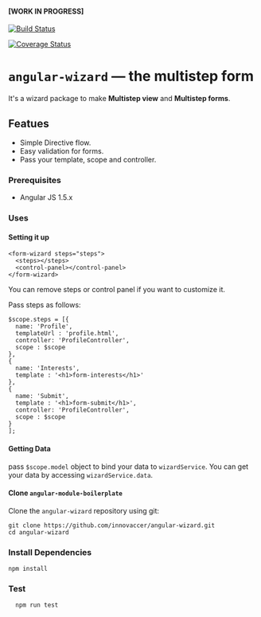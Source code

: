 #### [WORK IN PROGRESS]

[![Build Status](https://travis-ci.org/Innovaccer/angular-wizard.svg?branch=master)](https://travis-ci.org/Innovaccer/angular-wizard)

[![Coverage Status](https://coveralls.io/repos/github/Innovaccer/angular-wizard/badge.svg?branch=master)](https://coveralls.io/github/Innovaccer/angular-wizard?branch=master)

# `angular-wizard` — the multistep form
It's a wizard package to make **Multistep view** and **Multistep forms**.

## Featues
- Simple Directive flow.
- Easy validation for forms.
- Pass your template, scope and controller.

### Prerequisites
- Angular JS 1.5.x

### Uses

#### Setting it up
```
<form-wizard steps="steps">
  <steps></steps>
  <control-panel></control-panel>
</form-wizard>
```

You can remove steps or control panel if you want to customize it.

Pass steps as follows:
```
$scope.steps = [{
  name: 'Profile',
  templateUrl : 'profile.html',
  controller: 'ProfileController',
  scope : $scope
},
{
  name: 'Interests',
  template : '<h1>form-interests</h1>'
},
{
  name: 'Submit',
  template : '<h1>form-submit</h1>',
  controller: 'ProfileController',
  scope : $scope
}
];
```

#### Getting Data
pass `$scope.model` object to bind your data to `wizardService`. You can get your data by accessing `wizardService.data`.

#### Clone `angular-module-boilerplate`

Clone the `angular-wizard` repository using git:

```
git clone https://github.com/innovaccer/angular-wizard.git
cd angular-wizard
```


### Install Dependencies

```
npm install
```

###  Test

```js
  npm run test
```
